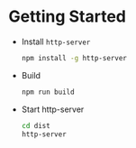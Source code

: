 # Getting Started

- Install `http-server`
    ```bash
    npm install -g http-server
    ```

- Build
    ```bash
    npm run build
    ```

- Start http-server
    ```bash
    cd dist
    http-server
    ```